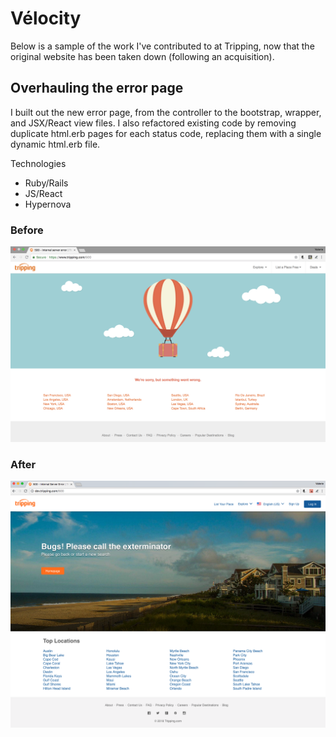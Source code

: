 # Vélocity

Below is a sample of the work I've contributed to at Tripping, now that the original website has been taken down (following an acquisition).


## Overhauling the error page

I built out the new error page, from the controller to the bootstrap, wrapper, and JSX/React view files.  I also refactored existing code by removing duplicate html.erb pages for each status code, replacing them with a single dynamic html.erb file.

Technologies
* Ruby/Rails
* JS/React
* Hypernova

### Before


![Old error page](images/error-page-old.png)


### After

![New error page](images/error-page-new.png)
